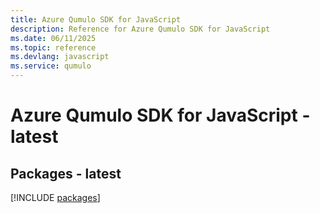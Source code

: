 ```yaml
---
title: Azure Qumulo SDK for JavaScript
description: Reference for Azure Qumulo SDK for JavaScript
ms.date: 06/11/2025
ms.topic: reference
ms.devlang: javascript
ms.service: qumulo
---
```

# Azure Qumulo SDK for JavaScript - latest
## Packages - latest
[!INCLUDE [packages](qumulo-index.md)]